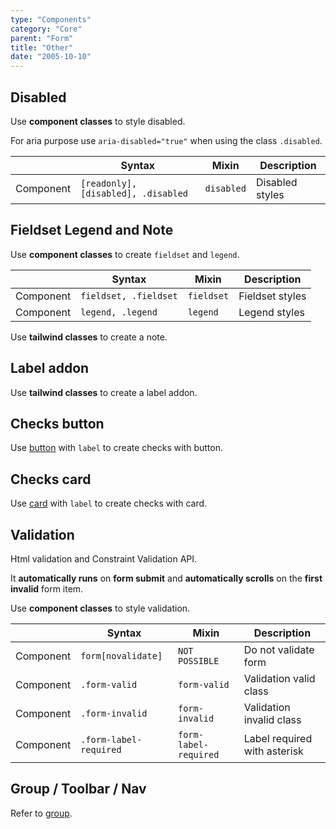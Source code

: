 ```yaml
---
type: "Components"
category: "Core"
parent: "Form"
title: "Other"
date: "2005-10-10"
---
```


## Disabled

Use **component classes** to style disabled.

For aria purpose use `aria-disabled="true"` when using the class `.disabled`.

<div class="table-scroll">

|               | Syntax                          | Mixin               | Description                   |
| ----------------------- | ----------------------------------------- | ----------------------------- | ----------------------------- |
| Component                  | `[readonly], [disabled], .disabled`                     | `disabled`                | Disabled styles            |

</div>

<demo>
  <demovanilla src="vanilla/components/core/form/disabled">
  </demovanilla>
</demo>

## Fieldset Legend and Note

Use **component classes** to create `fieldset` and `legend`.

<div class="table-scroll">

|                      | Syntax                          | Mixin            | Description                   |
| ----------------------- | ----------------------------------------- | -----------------------------| ----------------------------- |
| Component                  | `fieldset, .fieldset`                     | `fieldset`                | Fieldset styles            |
| Component                  | `legend, .legend`                     | `legend`                | Legend styles            |

</div>

Use **tailwind classes** to create a note.

<demo>
  <demovanilla src="vanilla/components/core/form/fieldset-legend">
  </demovanilla>
</demo>

## Label addon

Use **tailwind classes** to create a label addon.

<demo>
  <demovanilla src="vanilla/components/core/form/label-addon">
  </demovanilla>
</demo>

## Checks button

Use [button](/components/core/button) with `label` to create checks with button.

<demo>
  <demovanilla src="vanilla/components/core/form/checks-button">
  </demovanilla>
</demo>

## Checks card

Use [card](/components/core/card) with `label` to create checks with card.

<demo>
  <demovanilla src="vanilla/components/core/form/checks-card">
  </demovanilla>
</demo>

## Validation

Html validation and Constraint Validation API.

It **automatically runs** on **form submit** and **automatically scrolls** on the **first invalid** form item.

Use **component classes** to style validation.

<div class="table-scroll">

|                      | Syntax                          | Mixin            | Description                   |
| ----------------------- | ----------------------------------------- | -----------------------------| ----------------------------- |
| Component                  | `form[novalidate]`                     | `NOT POSSIBLE`                | Do not validate form            |
| Component                  | `.form-valid`                     | `form-valid`                | Validation valid class            |
| Component                  | `.form-invalid`                     | `form-invalid`                | Validation invalid class            |
| Component                  | `.form-label-required`                     | `form-label-required`                | Label required with asterisk            |

</div>

<demo>
  <demovanilla src="vanilla/components/core/form/validation">
  </demovanilla>
</demo>

## Group / Toolbar / Nav

Refer to [group](/components/core/group).

